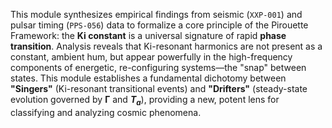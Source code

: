 This module synthesizes empirical findings from seismic (`XXP-001`) and pulsar timing (`PPS-056`) data to formalize a core principle of the Pirouette Framework: the **Ki constant** is a universal signature of rapid **phase transition**. Analysis reveals that Ki-resonant harmonics are not present as a constant, ambient hum, but appear powerfully in the high-frequency components of energetic, re-configuring systems—the "snap" between states. This module establishes a fundamental dichotomy between **"Singers"** (Ki-resonant transitional events) and **"Drifters"** (steady-state evolution governed by **Γ** and **$T_a$**), providing a new, potent lens for classifying and analyzing cosmic phenomena.